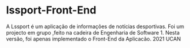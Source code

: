 # lssport-Front-End
A Lssport é um aplicação de informações de notícias desportivas.
Foi um projecto em grupo ,feito na cadeira de Engenharia de Software 1.
Nesta versão, foi apenas implementado o Front-End da Aplicacão.
2021
UCAN
